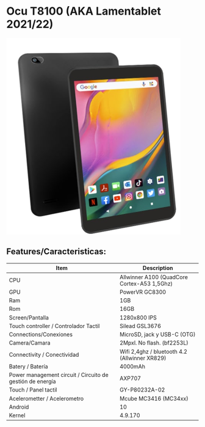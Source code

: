 # Ocu T8100 (AKA Lamentablet 2021/22)

![T8100 foto](https://github.com/SamuEDL/Tools_T8100/blob/main/t8100.png?raw=true)

## Features/Caracteristicas:
| Item                      | Description |
|---------------------------|-------------|
| CPU             | Allwinner A100 (QuadCore Cortex-A53 1,5Ghz)       |
| GPU                    | PowerVR GC8300  |
| Ram   | 1GB |
| Rom      | 16GB |
| Screen/Pantalla   | 1280x800 IPS |
| Touch controller  / Controlador Tactil        |  Silead GSL3676 |
| Connections/Conexiones  | MicroSD, jack y USB-C (OTG) |
| Camera/Camara        | 2Mpxl. No flash. (bf2253L) |
| Connectivity / Conectividad  | Wifi 2,4ghz / bluetooth 4.2 (Allwinner XR829)|
| Batery / Batería                  | 4000mAh  |
| Power management circuit / Circuito de gestión de energía | AXP707  |
| Touch / Panel tactil                   | GY-P80232A-02  |
| Acelerometter  / Acelerometro             | Mcube MC3416 (MC34xx)  |
| Android                    | 10  |
| Kernel                    | 4.9.170  |
